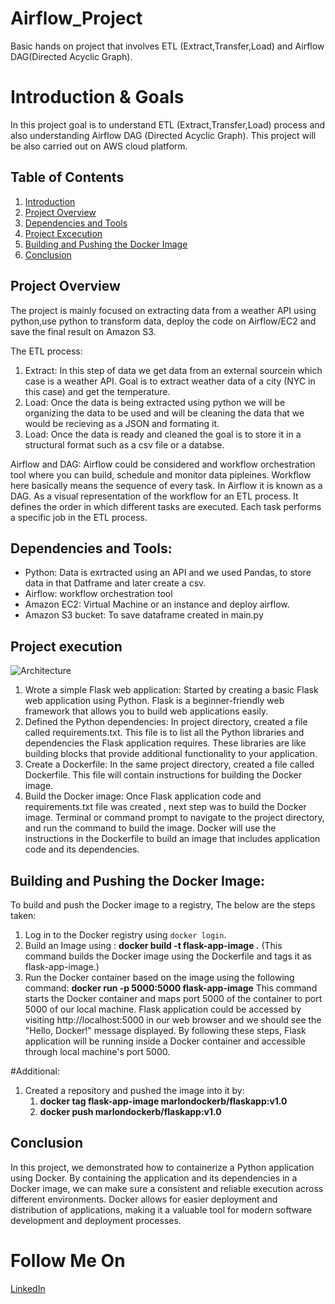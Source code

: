 # Airflow_Project
Basic hands on project that involves ETL (Extract,Transfer,Load) and Airflow DAG(Directed Acyclic Graph).


# Introduction & Goals
In this project goal is to understand ETL (Extract,Transfer,Load) process and also understanding Airflow DAG (Directed Acyclic Graph). This project will be also carried out on AWS cloud platform.

## Table of Contents
1. [Introduction](#Introduction)
2. [Project Overview](#project-overview)
3. [Dependencies and Tools](#dependencies-and-tools)
4. [Project Excecution](#project-execution)
5. [Building and Pushing the Docker Image](#building-and-pushing-the-docker-image)
6. [Conclusion](#conclusion)

## Project Overview

The project is mainly focused on extracting data from a weather API using python,use python to transform data, deploy the code on Airflow/EC2 and save the final result on Amazon S3.

The ETL process:
1. Extract: In this step of data we get data from an external sourcein which case is a weather API. Goal is to extract weather data of a city (NYC in this case) and get the temperature.
2. Load: Once the data is being extracted using python we will be organizing the data to be used and will be cleaning the data that we would be recieving as a JSON and formating it.
3. Load: Once the data is ready and cleaned the goal is to store it in a structural format such as a csv file or a databse.

Airflow and DAG:
Airflow could be considered and workflow orchestration tool where you can build, schedule and monitor data pipleines. Workflow here basically means the sequence of every task. In Airflow it is known as a DAG. As a visual representation of the workflow for an ETL process. It defines the order in which different tasks are executed. Each task performs a specific job in the ETL process.


## Dependencies and Tools:
- Python: Data is exrtracted using an API and we used Pandas, to store data in that Datframe and later create a csv.
- Airflow: workflow orchestration tool
- Amazon EC2: Virtual Machine or an instance and deploy airflow.
- Amazon S3 bucket: To save dataframe created in main.py

## Project execution
![Architecture](Airflow_Project/architecture.png)



1. Wrote a simple Flask web application: Started by creating a basic Flask web application using Python. Flask is a beginner-friendly web framework that allows you to build web applications easily.
2. Defined the Python dependencies: In project directory, created a file called requirements.txt. This file is to list all the Python libraries and dependencies the Flask application requires. These libraries are like building blocks that provide additional functionality to your application.
3. Create a Dockerfile: In the same project directory, created a file called Dockerfile. This file will contain instructions for building the Docker image.
4. Build the Docker image: Once Flask application code and requirements.txt file was created , next step was to build the Docker image. Terminal or command prompt to navigate to the project directory, and run the command to build the image. Docker will use the instructions in the Dockerfile to build an image that includes application code and its dependencies.


## Building and Pushing the Docker Image:
To build and push the Docker image to a registry, The below are the steps taken:

1. Log in to the Docker registry using `docker login`.
2. Build an Image using : **docker build -t flask-app-image .** (This command builds the Docker image using the Dockerfile and tags it as flask-app-image.)
3. Run the Docker container based on the image using the following command:
   **docker run -p 5000:5000 flask-app-image**
This command starts the Docker container and maps port 5000 of the container to port 5000 of our local machine.
Flask application could be accessed by visiting http://localhost:5000 in our web browser and we should see the "Hello, Docker!" message displayed.
By following these steps, Flask application will be running inside a Docker container and accessible through local machine's port 5000.

#Additional:
1. Created a repository and pushed the image into it by:
     1. **docker tag flask-app-image marlondockerb/flaskapp:v1.0**
     2. **docker push marlondockerb/flaskapp:v1.0**


## Conclusion
In this project, we demonstrated how to containerize a Python application using Docker. By containing the application and its dependencies in a Docker image, we can make sure a  consistent and reliable execution across different environments. 
Docker allows for easier deployment and distribution of applications, making it a valuable tool for modern software development and deployment processes.

# Follow Me On
[LinkedIn](https://www.linkedin.com/in/marlon-balasuriya-479309b5/)

